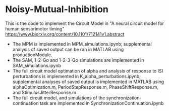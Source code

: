 # Noisy-Mutual-Inhibition
This is the code to implement the Circuit Model in "A neural circuit model for human sensorimotor timing" https://www.biorxiv.org/content/10.1101/712141v1.abstract

- The MPM is implemented in MPM_simulations.ipynb; supplemental analysis of saved output can be ran in MATLAB using productionModule.
- The SAM, 1-2-Go and 1-2-3-Go simulations are implemented in SAM_simulations.ipynb
- The full circuit model optimation of alpha and analysis of response to ISI perturbations is implemented in K_alpha_perturbations.ipynb; supplemental analyses of saved output is implemented in MATLAB using alphaOptimization.m, PeriodStepResponse.m, PhaseShiftResponse.m, and StimulusJitterResponse.m
- The full circuit model, and simulations of the synchronization-continuation task are implemented in SynchronizationContinuation.ipynb

